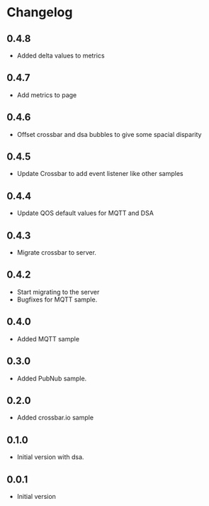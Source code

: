 # Changelog

## 0.4.8

- Added delta values to metrics

## 0.4.7

- Add metrics to page

## 0.4.6

- Offset crossbar and dsa bubbles to give some spacial disparity

## 0.4.5

- Update Crossbar to add event listener like other samples

## 0.4.4

- Update QOS default values for MQTT and DSA

## 0.4.3

- Migrate crossbar to server.

## 0.4.2

- Start migrating to the server
- Bugfixes for MQTT sample.

## 0.4.0

- Added MQTT sample

## 0.3.0

- Added PubNub sample.

## 0.2.0

- Added crossbar.io sample

## 0.1.0

- Initial version with dsa.

## 0.0.1

- Initial version
